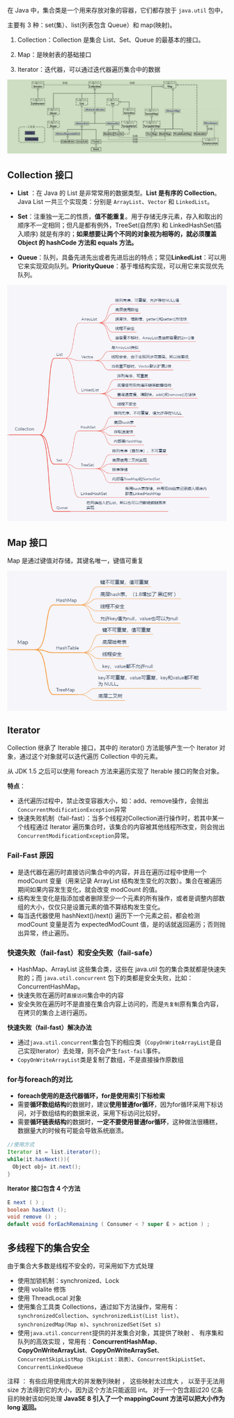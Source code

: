 



在 Java 中，集合类是一个用来存放对象的容器，它们都存放于 `java.util` 包中，

主要有 3 种：set(集）、list(列表包含 Queue）和 map(映射)。

1.  Collection：Collection 是集合 List、Set、Queue 的最基本的接口。

2.  Map：是映射表的基础接口
3.  Iterator：迭代器，可以通过迭代器遍历集合中的数据

![集合类关系](./Java-集合篇（1）集合/clipboard-1578149517475.png)



## Collection 接口

*   **List** ：在 Java 的 List 是非常常用的数据类型。**List 是有序的 Collection**。Java List 一共三个实现类：分别是 `ArrayList`、`Vector` 和 `LinkedList`。

*   **Set**：注重独一无二的性质，**值不能重复**。用于存储无序元素，存入和取出的顺序不一定相同；但凡是都有例外，TreeSet(自然序) 和 LinkedHashSet(插入顺序) 就是有序的；**如果想要让两个不同的对象视为相等的，就必须覆盖 Object 的 hashCode 方法和 equals 方法。**

*   **Queue**：队列，具备先进先出或者先进后出的特点；常见**LinkedList**：可以用它来实现双向队列。**PriorityQueue**：基于堆结构实现，可以用它来实现优先队列。

![Collection集合特点](./Java-集合篇（1）集合/clipboard-1578149500539.png)

## Map 接口

Map 是通过键值对存储，其键名唯一，键值可重复

![Map 集合特点](./Java-集合篇（1）集合/clipboard-1578149461477.png)

## Iterator

Collection 继承了 Iterable 接口，其中的 iterator() 方法能够产生一个 Iterator 对象，通过这个对象就可以迭代遍历 Collection 中的元素。

从 JDK 1.5 之后可以使用 foreach 方法来遍历实现了 Iterable 接口的聚合对象。

**特点**：

*   迭代遍历过程中，禁止改变容器大小，如：add、remove操作，会抛出`ConcurrentModificationException`异常
*   快速失败机制（fail-fast）：当多个线程对Collection进行操作时，若其中某一个线程通过 Iterator 遍历集合时，该集合的内容被其他线程所改变，则会抛出`ConcurrentModificationException`异常。

### Fail-Fast 原因

*   是迭代器在遍历时直接访问集合中的内容，并且在遍历过程中使用一个 modCount 变量（用来记录 ArrayList 结构发生变化的次数）。集合在被遍历期间如果内容发生变化，就会改变 modCount 的值。
*   结构发生变化是指添加或者删除至少一个元素的所有操作，或者是调整内部数组的大小，仅仅只是设置元素的值不算结构发生变化。
*   每当迭代器使用 hashNext()/next() 遍历下一个元素之前，都会检测 modCount 变量是否为 expectedModCount 值，是的话就返回遍历；否则抛出异常，终止遍历。



### 快速失败（fail-fast）和安全失败（fail-safe）

*   HashMap、ArrayList 这些集合类，这些在 java.util 包的集合类就都是快速失败的；而 `java.util.concurrent` 包下的类都是安全失败，比如：ConcurrentHashMap。
*   快速失败在遍历时`直接访问`集合中的内容
*   安全失败在遍历时不是直接在集合内容上访问的，而是`先复制`原有集合内容，在拷贝的集合上进行遍历。



**快速失败（fail-fast）解决办法**

*   通过`java.util.concurrent`集合包下的相应类（`CopyOnWriteArrayList`是自己实现Iterator）去处理，则不会产生`fast-fail`事件。
*   `CopyOnWriteArrayList`类是复制了数组，不是直接操作原数组



### for与foreach的对比

*   **foreach使用的是迭代器循环，for是使用索引下标检索**
*   需要**循环数组结构**的数据时，建议**使用普通for循环**，因为for循环采用下标访问，对于数组结构的数据来说，采用下标访问比较好。
*   需要**循环链表结构**的数据时，**一定不要使用普通for循环**，这种做法很糟糕，数据量大的时候有可能会导致系统崩溃。

```java
//使用方式
Iterator it = list.iterator();
while(it.hasNext()){
　Object obj= it.next();
}
```

**Iterator 接口包含 4 个方法**

```java
E next ( ) ;
boolean hasNext ();
void remove () ;
default void forEachRemaining ( Consumer < ? super E > action ) ;
```

## 多线程下的集合安全

由于集合大多数是线程不安全的，可采用如下方式处理

*   使用加锁机制：synchronized、Lock
*   使用 volalite 修饰
*   使用 ThreadLocal 对象
*   使用集合工具类 Collections，通过如下方法操作，常用有：`synchronizedCollection`、`synchronizedList(List list)`、`synchronizedMap(Map m)`、`synchronizedSet(Set s)`
*   使用`java.util.concurrent`提供的并发集合对象，其提供了映射 、 有序集和队列的高效实现 ，常用有：**ConcurrentHashMap**、**CopyOnWriteArrayList**、**CopyOnWriteArraySet**、`ConcurrentSkipListMap（SkipList：跳表）`、`ConcurrentSkipListSet`、`ConcurrentLinkedQueue`

注释 ： 有些应用使用庞大的并发散列映射 ， 这些映射太过庞大 ， 以至于无法用 size 方法得到它的大小，因为这个方法只能返回 int。 对于一个包含超过20 亿条目的映射该如何处理 **JavaSE 8 引入了一个 mappingCount 方法可以把大小作为 long 返回。**




